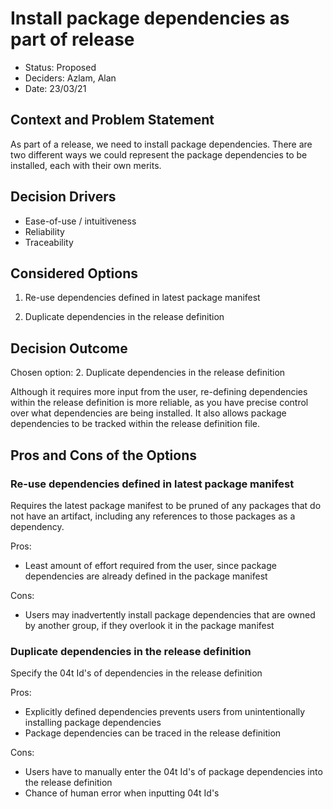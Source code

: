 # Install package dependencies as part of release

* Status: Proposed<!-- optional -->
* Deciders: Azlam, Alan <!-- optional -->
* Date: 23/03/21 <!-- optional -->

## Context and Problem Statement

As part of a release, we need to install package dependencies. There are two different ways we could represent the package dependencies to be installed, each with their own merits.

## Decision Drivers <!-- optional -->

* Ease-of-use / intuitiveness
* Reliability
* Traceability

## Considered Options

1. Re-use dependencies defined in latest package manifest

2. Duplicate dependencies in the release definition


## Decision Outcome

Chosen option: 2. Duplicate dependencies in the release definition

Although it requires more input from the user, re-defining dependencies within the release definition is more reliable, as you have precise control over what dependencies are being installed. It also allows package dependencies to be tracked within the release definition file.

## Pros and Cons of the Options <!-- optional -->

### Re-use dependencies defined in latest package manifest

 Requires the latest package manifest to be pruned of any packages that do not have an artifact, including any references to those packages as a dependency.

Pros:
* Least amount of effort required from the user, since package dependencies are already defined in the package manifest

Cons:
* Users may inadvertently install package dependencies that are owned by another group, if they overlook it in the package manifest <!-- numbers of pros and cons can vary -->

### Duplicate dependencies in the release definition

Specify the 04t Id's of dependencies in the release definition

Pros:
* Explicitly defined dependencies prevents users from unintentionally installing package dependencies
* Package dependencies can be traced in the release definition

Cons:
* Users have to manually enter the 04t Id's of package dependencies into the release definition
* Chance of human error when inputting 04t Id's


<!-- markdownlint-disable-file MD013 -->

